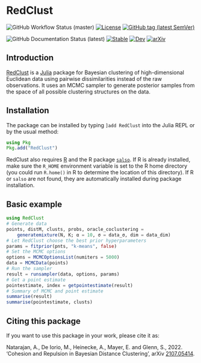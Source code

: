 # RedClust

![GitHub Workflow Status (master)](https://img.shields.io/github/workflow/status/abhinavnatarajan/RedClust.jl/Run%20tests/master?style=flat&logo=github)
[![License](https://img.shields.io/github/license/abhinavnatarajan/RedClust.jl?style=flat)](https://github.com/abhinavnatarajan/RedClust.jl/blob/master/LICENSE)
[![GitHub tag (latest SemVer)](https://img.shields.io/github/v/tag/abhinavnatarajan/RedClust.jl?style=flat) ](https://github.com/abhinavnatarajan/RedClust.jl/releases)

![GitHub Documentation Status (latest)](https://img.shields.io/github/workflow/status/abhinavnatarajan/RedClust.jl/Documentation?label=Documentation)
[![Stable](https://img.shields.io/badge/docs-stable-blue?style=flat)](https://abhinavnatarajan.github.io/RedClust.jl/stable/)
[![Dev](https://img.shields.io/badge/docs-dev-blue?style=flat)](https://abhinavnatarajan.github.io/RedClust.jl/dev/)
[![arXiv](https://img.shields.io/badge/arxiv-2107.05414-red)](https://arxiv.org/abs/2107.05414)

## Introduction

[RedClust](https://github.com/abhinavnatarajan/RedClust.jl) is a [Julia](https://julialang.org/) package for Bayesian clustering of high-dimensional Euclidean data using pairwise dissimilarities instead of the raw observations. It uses an MCMC sampler to generate posterior samples from the space of all possible clustering structures on the data. 

## Installation
The package can be installed by typing `]add RedClust` into the Julia REPL or by the usual method:
```julia
using Pkg
Pkg.add("RedClust")
```
RedClust also requires [R](https://www.r-project.org/) and the R package [`salso`](https://CRAN.R-project.org/package=salso). If R is already installed, make sure the `R_HOME` environment variable is set to the R home directory (you could run `R.home()` in R to determine the location of this directory). If R or `salso` are not found, they are automatically installed during package installation.   

## Basic example
```julia
using RedClust
# Generate data
points, distM, clusts, probs, oracle_coclustering = 
	generatemixture(N, K; α = 10, σ = data_σ, dim = data_dim)
# Let RedClust choose the best prior hyperparameters
params = fitprior(pnts, "k-means", false)
# Set the MCMC options
options = MCMCOptionsList(numiters = 5000)
data = MCMCData(points)
# Run the sampler
result = runsampler(data, options, params)
# Get a point estimate 
pointestimate, index = getpointestimate(result)
# Summary of MCMC and point estimate
summarise(result)
summarise(pointestimate, clusts)
```

## Citing this package
If you want to use this package in your work, please cite it as:

Natarajan, A., De Iorio, M., Heinecke, A., Mayer, E. and Glenn, S., 2022. ‘Cohesion and Repulsion in Bayesian Distance Clustering’, arXiv [2107.05414](https://arxiv.org/abs/2107.05414).
